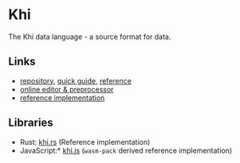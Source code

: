 # Khi

The Khi data language - a source format for data.

## Links

- [repository](https://github.com/khilang/khilang), [quick guide](https://github.com/khilang/khilang/blob/master/quick-guide.md), [reference](https://github.com/khilang/khilang/blob/master/reference.md)
- [online editor & preprocessor](https://khilang.github.io/khi-editor)
- [reference implementation](https://github.com/khilang/khi.rs)

## Libraries

- Rust: [khi.rs](https://github.com/khilang/khi.rs) (Reference implementation)
- JavaScript:* [khi.js](https://github.com/khilang/khi.js) (`wasm-pack` derived reference implementation)
